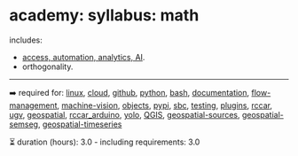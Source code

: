 # academy: syllabus: math

includes:
- [access, automation, analytics, AI](https://github.com/kamangir/giza).
- orthogonality.

---


➡️ required for: [linux](./linux.md), [cloud](./cloud.md), [github](./github.md), [python](./python.md), [bash](./bash.md), [documentation](./documentation.md), [flow-management](./flow-management.md), [machine-vision](./machine-vision.md), [objects](./objects.md), [pypi](./pypi.md), [sbc](./sbc.md), [testing](./testing.md), [plugins](./plugins.md), [rccar](./rccar.md), [ugv](./ugv.md), [geospatial](./geospatial.md), [rccar_arduino](./rccar_arduino.md), [yolo](./yolo.md), [QGIS](./QGIS.md), [geospatial-sources](./geospatial-sources.md), [geospatial-semseg](./geospatial-semseg.md), [geospatial-timeseries](./geospatial-timeseries.md)

⏳ duration (hours): 3.0 - including requirements: 3.0

